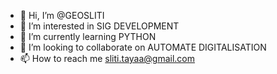 - 👋 Hi, I’m @GEOSLITI
- 👀 I’m interested in SIG DEVELOPMENT
- 🌱 I’m currently learning PYTHON
- 💞️ I’m looking to collaborate on AUTOMATE DIGITALISATION
- 📫 How to reach me sliti.tayaa@gmail.com

<!---
GEOSLITI/GEOSLITI is a ✨ special ✨ repository because its `README.md` (this file) appears on your GitHub profile.
You can click the Preview link to take a look at your changes.
--->

